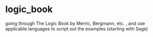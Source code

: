 # logic_book

going through The Logic Book by Merric, Bergmann, etc. , and use applicable languages to script out the examples (starting with Sage)
